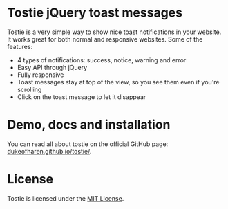 # Tostie jQuery toast messages
Tostie is a very simple way to show nice toast notifications in your website. It works great for both normal and responsive websites. Some of the features:

- 4 types of notifications: success, notice, warning and error
- Easy API through jQuery
- Fully responsive
- Toast messages stay at top of the view, so you see them even if you're scrolling
- Click on the toast message to let it disappear

# Demo, docs and installation

You can read all about tostie on the official GitHub page: [dukeofharen.github.io/tostie/](http://dukeofharen.github.io/tostie/).

# License

Tostie is licensed under the [MIT License](http://opensource.org/licenses/MIT).
